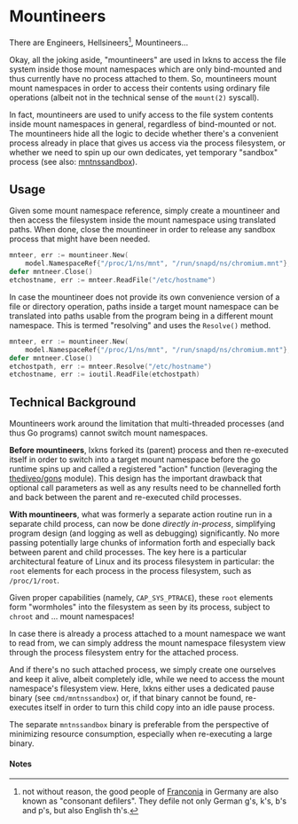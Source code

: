# Mountineers

There are Engineers, Hellsineers[^1], Mountineers...

Okay, all the joking aside, "mountineers" are used in lxkns to access the file
system inside those mount namespaces which are only bind-mounted and thus
currently have no process attached to them. So, mountineers mount mount
namespaces in order to access their contents using ordinary file operations
(albeit not in the technical sense of the `mount(2)` syscall).

In fact, mountineers are used to unify access to the file system contents inside
mount namespaces in general, regardless of bind-mounted or not. The mountineers
hide all the logic to decide whether there's a convenient process already in
place that gives us access via the process filesystem, or whether we need to
spin up our own dedicates, yet temporary "sandbox" process (see also:
[mntnssandbox](mntnssandbox)).

## Usage

Given some mount namespace reference, simply create a mountineer and then access
the filesystem inside the mount namespace using translated paths. When done,
close the mountineer in order to release any sandbox process that might have
been needed.

```go
mnteer, err := mountineer.New(
    model.NamespaceRef{"/proc/1/ns/mnt", "/run/snapd/ns/chromium.mnt"}, nil)
defer mntneer.Close()
etchostname, err := mnteer.ReadFile("/etc/hostname")
```

In case the mountineer does not provide its own convenience version of a file or
directory operation, paths inside a target mount namespace can be translated
into paths usable from the program being in a different mount namespace. This is
termed "resolving" and uses the `Resolve()` method.

```go
mnteer, err := mountineer.New(
    model.NamespaceRef{"/proc/1/ns/mnt", "/run/snapd/ns/chromium.mnt"}, nil)
defer mntneer.Close()
etchostpath, err := mnteer.Resolve("/etc/hostname")
etchostname, err := ioutil.ReadFile(etchostpath)
```

## Technical Background

Mountineers work around the limitation that multi-threaded processes (and thus
Go programs) cannot switch mount namespaces.

**Before mountineers**, lxkns forked its (parent) process and then re-executed
itself in order to switch into a target mount namespace before the go runtime
spins up and called a registered "action" function (leveraging the
[thediveo/gons](https://github.com/TheDiveO/gons) module). This design has the
important drawback that optional call parameters as well as any results need to
be channelled forth and back between the parent and re-executed child processes.

**With mountineers**, what was formerly a separate action routine run in a
separate child process, can now be done *directly in-process*, simplifying
program design (and logging as well as debugging) significantly. No more passing
potentially large chunks of information forth and especially back between parent
and child processes. The key here is a particular architectural feature of Linux
and its process filesystem in particular: the `root` elements for each process
in the process filesystem, such as `/proc/1/root`.

Given proper capabilities (namely, `CAP_SYS_PTRACE`), these `root` elements form
"wormholes" into the filesystem as seen by its process, subject to `chroot` and
... mount namespaces!

In case there is already a process attached to a mount namespace we want to read
from, we can simply address the mount namespace filesystem view through the
process filesystem entry for the attached process.

And if there's no such attached process, we simply create one ourselves and keep
it alive, albeit completely idle, while we need to access the mount namespace's
filesystem view. Here, lxkns either uses a dedicated pause binary (see
`cmd/mntnssandbox`) or, if that binary cannot be found, re-executes itself in
order to turn this child copy into an idle pause process.

The separate `mntnssandbox` binary is preferable from the perspective of
minimizing resource consumption, especially when re-executing a large binary.

#### Notes

[^1]: not without reason, the good people of
      [Franconia](https://en.wikipedia.org/wiki/Franconia) in Germany are also
      known as "consonant defilers". They defile not only German g's, k's, b's
      and p's, but also English th's.
